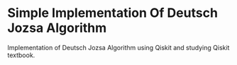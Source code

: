 # Simple Implementation Of Deutsch Jozsa Algorithm
Implementation of Deutsch Jozsa Algorithm using Qiskit and studying Qiskit textbook.
